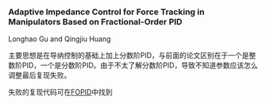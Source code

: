 ### Adaptive Impedance Control for Force Tracking in Manipulators Based on Fractional-Order PID

Longhao Gu and Qingjiu Huang

主要思想是在导纳控制的基础上加上分数阶PID，与前面的论文区别在于一个是整数阶PID，一个是分数阶PID。由于不太了解分数阶PID，导致不知道参数应该怎么调整最后复现失败。

失败的复现代码可在[FOPID](/robots/control/adaptiveAdmittance/FractionalPID/FOPID.m)中找到